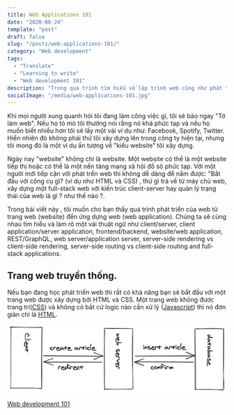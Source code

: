 ```yaml
---
title: Web Applications 101
date: "2020-08-24"
template: "post"
draft: false
slug: "/posts/web-applications-101/"
category: "Web development"
tags:
  - "Translate"
  - "Learning to write"
  - "Web development 101"
description: "Trong quá trình tìm hiểu về lập trình web cũng như phát trển web nói chung mình đã nhiều lần thấy khó hiểu và nhầm lẫn với nhiều khái niệm thuật ngữ . Thật may mắn gần đây mình tình cờ đọc được một bài viết của tác giả ROBIN WIERUCH, bài viết này tổng hợp và giúp mình hiểu được những khái niệm này một các rõ ràng hơn."
socialImage: "/media/web-applications-101.jpg"
---
```


Khi mọi người xung quanh hỏi tôi đang làm công việc gì, tôi sẽ bảo ngay "Tớ làm web". Nếu họ tò mò tôi thường nói rằng nó khá phức tạp và nếu họ muốn biết nhiều hơn tôi sẽ lấy một vài ví dụ như: Facebook, Spotify, Twitter. Hiển nhiên đó không phải thứ tôi xây dựng lên trong công ty hiện tại, nhưng tôi mong đó là một ví dụ ấn tượng về "kiểu website" tôi xây dựng.

Ngày nay "website" không chỉ là website. Một website có thể là một website tiếp thị hoặc có thể là một nền tảng mạng xã hội đồ sộ phức tạp. Với một người mới tiếp cận với phát trển web thì không dễ dàng để nắm được: "Bắt đầu với công cụ gì? (ví dụ như HTML và CSS) , thứ gì trả về từ máy chủ web, xây dựng một full-stack web với kiến trúc client-server hay quản lý trạng thái của web là gì ? như thế nào ?.

Trong bài viết này , tôi muốn cho bạn thấy quá trình phát triển của web từ trang web (website) đến ứng dựng web (web application). Chúng ta sẽ cùng nhau tìm hiểu và làm rõ một vài thuật ngữ như client/server, client application/server application, frontend/backend, website/web application, REST/GraphQL, web server/application server, server-side rendering vs client-side rendering, server-side routing vs client-side routing and full-stack applications.

## Trang web truyền thống.

Nếu bạn đang học phát triển web thì rất có khả năng bạn sẽ bắt đầu với một trang web được xây dựng bởi HTML và CSS. Một trang web không đươc trang trí([CSS](https://developer.mozilla.org/en-US/docs/Web/CSS)) và không có bất cứ logic nào cần xử lý ([Javascript](https://developer.mozilla.org/en-US/docs/Web/JavaScript)) thì nó đơn giản chỉ là [HTML](https://developer.mozilla.org/en-US/docs/Web/HTML).

![wd101-1.png](/media/wd101-1.png)


[Web development 101](https://www.robinwieruch.de/web-applications)